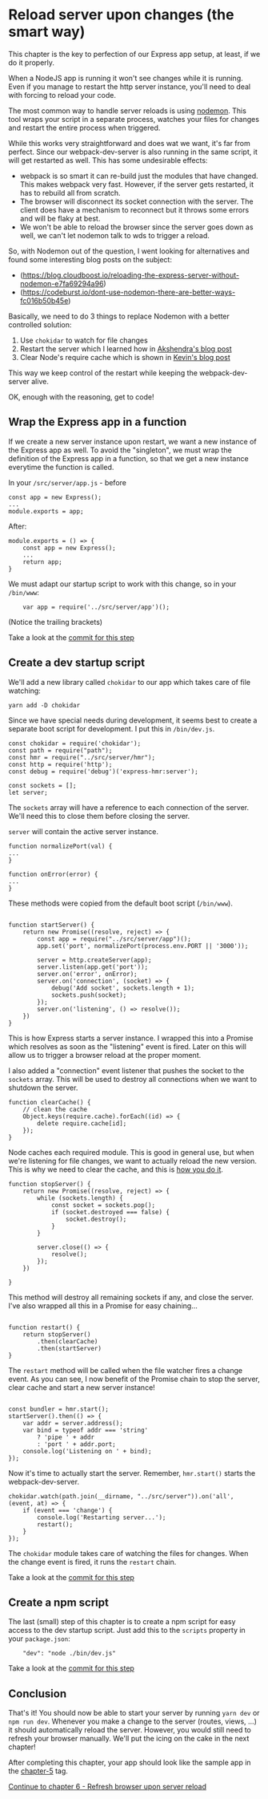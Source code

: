 # Reload server upon changes (the smart way)

This chapter is the key to perfection of our Express app setup, at least, if we do it properly.

When a NodeJS app is running it won't see changes while it is running. Even if you manage to restart the http server
instance, you'll need to deal with forcing to reload your code.
 
The most common way to handle server reloads is using [nodemon](https://nodemon.io/). This tool wraps your script in a
 separate process, watches your files for changes and restart the entire process when triggered.

While this works very straightforward and does wat we want, it's far from perfect. Since our webpack-dev-server is also 
running in the same script, it will get restarted as well. This has some undesirable effects:

- webpack is so smart it can re-build just the modules that have changed. This makes webpack very fast. However, if the
 server gets restarted, it has to rebuild all from scratch. 
- The browser will disconnect its socket connection with the server. The client does have a mechanism to reconnect but
 it throws some errors and will be flaky at best.
- We won't be able to reload the browser since the server goes down as well, we can't let nodemon talk to wds to 
trigger a reload.

So, with Nodemon out of the question, I went looking for alternatives and found some interesting blog posts on the 
subject:
- (https://blog.cloudboost.io/reloading-the-express-server-without-nodemon-e7fa69294a96)
- (https://codeburst.io/dont-use-nodemon-there-are-better-ways-fc016b50b45e)

Basically, we need to do 3 things to replace Nodemon with a better controlled solution:
1. Use `chokidar` to watch for file changes
2. Restart the server which I learned how in
 [Akshendra's blog post](https://blog.cloudboost.io/reloading-the-express-server-without-nodemon-e7fa69294a96)
3. Clear Node's require cache which is shown in
 [Kevin's blog post](https://codeburst.io/dont-use-nodemon-there-are-better-ways-fc016b50b45e)

This way we keep control of the restart while keeping the webpack-dev-server alive.

OK, enough with the reasoning, get to code!

## Wrap the Express app in a function
If we create a new server instance upon restart, we want a new instance of the Express app as well. To avoid the
"singleton", we must wrap the definition of the Express app in a function, so that we get a new instance everytime 
the function is called.

In your `/src/server/app.js` - before
```
const app = new Express();
...
module.exports = app;
```

After:
```
module.exports = () => {
    const app = new Express();
    ...
    return app;
}
```

We must adapt our startup script to work with this change, so in your `/bin/www`:
```
    var app = require('../src/server/app')();
```
(Notice the trailing brackets)

Take a look at the [commit for this step](https://github.com/webberig/webpack-express-ultimate-guide-sample/commit/5e6cfa327e89eeccecf296f71662b01c66366049)

## Create a dev startup script

We'll add a new library called `chokidar` to our app which takes care of file watching:

```
yarn add -D chokidar
```

Since we have special needs during development, it seems best to create a separate boot script for development. I put
this in `/bin/dev.js`.

```
const chokidar = require('chokidar');
const path = require("path");
const hmr = require("../src/server/hmr");
const http = require('http');
const debug = require('debug')('express-hmr:server');

const sockets = [];
let server;
```
The `sockets` array will have a reference to each connection of the server. We'll need this to close them before closing
the server.

`server` will contain the active server instance.

```
function normalizePort(val) {
...
}

function onError(error) {
...
}

```
These methods were copied from the default boot script (`/bin/www`).
```

function startServer() {
    return new Promise((resolve, reject) => {
        const app = require("../src/server/app")();
        app.set('port', normalizePort(process.env.PORT || '3000'));

        server = http.createServer(app);
        server.listen(app.get('port'));
        server.on('error', onError);
        server.on('connection', (socket) => {
            debug('Add socket', sockets.length + 1);
            sockets.push(socket);
        });
        server.on('listening', () => resolve());
    })
}
```
This is how Express starts a server instance. I wrapped this into a Promise which resolves as soon as the "listening"
event is fired. Later on this will allow us to trigger a browser reload at the proper moment.

I also added a "connection" event listener that pushes the socket to the `sockets` array. This will be used to destroy
 all connections when we want to shutdown the server.
```
function clearCache() {
    // clean the cache
    Object.keys(require.cache).forEach((id) => {
        delete require.cache[id];
    });
}
```
Node caches each required module. This is good in general use, but when we're listening for file changes, we want to
actually reload the new version. This is why we need to clear the cache, and this is
 [how you do it](https://medium.com/@gattermeier/invalidate-node-js-require-cache-c2989af8f8b0).
```
function stopServer() {
    return new Promise((resolve, reject) => {
        while (sockets.length) {
            const socket = sockets.pop();
            if (socket.destroyed === false) {
                socket.destroy();
            }
        }

        server.close(() => {
            resolve();
        });
    })

}
```
This method will destroy all remaining sockets if any, and close the server. I've also wrapped all this in a Promise
for easy chaining...
```

function restart() {
    return stopServer()
        .then(clearCache)
        .then(startServer)
}
```
The `restart` method will be called when the file watcher fires a change event. As you can see, I now benefit of the 
Promise chain to stop the server, clear cache and start a new server instance!
```

const bundler = hmr.start();
startServer().then(() => {
    var addr = server.address();
    var bind = typeof addr === 'string'
        ? 'pipe ' + addr
        : 'port ' + addr.port;
    console.log('Listening on ' + bind);
});
```
Now it's time to actually start the server. Remember, `hmr.start()` starts the webpack-dev-server.
```
chokidar.watch(path.join(__dirname, "../src/server")).on('all', (event, at) => {
    if (event === 'change') {
        console.log('Restarting server...');
        restart();
    }
});
```
The `chokidar` module takes care of watching the files for changes. When the change event is fired, it runs the 
`restart` chain.

Take a look at the [commit for this step](https://github.com/webberig/webpack-express-ultimate-guide-sample/commit/4090b56991aef00f397fd8d01c3b4420b437aac3)

## Create a npm script

The last (small) step of this chapter is to create a npm script for easy access to the dev startup script. Just add this
to the `scripts` property in your `package.json`:

```
    "dev": "node ./bin/dev.js"
``` 

Take a look at the [commit for this step](https://github.com/webberig/webpack-express-ultimate-guide-sample/commit/e1dda8a8ec73e8b79d54d502876647d1b56249c2)

## Conclusion

That's it! You should now be able to start your server by running `yarn dev` or `npm run dev`. Whenever you make a change
to the server (routes, views, ...) it should automatically reload the server. However, you would still need to refresh your
browser manually. We'll put the icing on the cake in the next chapter!

After completing this chapter, your app should look like the sample app in the
 [chapter-5](https://github.com/webberig/webpack-express-ultimate-guide-sample/tree/chapter-5) tag.

[Continue to chapter 6 - Refresh browser upon server reload](/6-refresh-browser-upon-server-reload)
